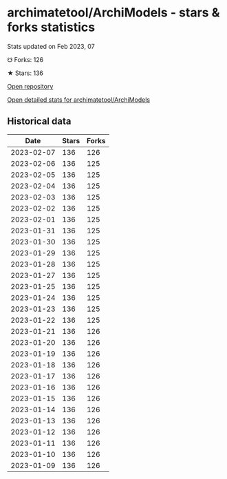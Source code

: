# archimatetool/ArchiModels - stars & forks statistics

Stats updated on Feb 2023, 07

☋ Forks: 126

★ Stars: 136

[Open repository](https://github.com/archimatetool/ArchiModels)

[Open detailed stats for archimatetool/ArchiModels](https://reviewgithub.com/rep/archimatetool/ArchiModels)

## Historical data
| Date | Stars | Forks |
|------|-------|-------|
| 2023-02-07 | 136 | 126 | 
| 2023-02-06 | 136 | 125 | 
| 2023-02-05 | 136 | 125 | 
| 2023-02-04 | 136 | 125 | 
| 2023-02-03 | 136 | 125 | 
| 2023-02-02 | 136 | 125 | 
| 2023-02-01 | 136 | 125 | 
| 2023-01-31 | 136 | 125 | 
| 2023-01-30 | 136 | 125 | 
| 2023-01-29 | 136 | 125 | 
| 2023-01-28 | 136 | 125 | 
| 2023-01-27 | 136 | 125 | 
| 2023-01-25 | 136 | 125 | 
| 2023-01-24 | 136 | 125 | 
| 2023-01-23 | 136 | 125 | 
| 2023-01-22 | 136 | 125 | 
| 2023-01-21 | 136 | 126 | 
| 2023-01-20 | 136 | 126 | 
| 2023-01-19 | 136 | 126 | 
| 2023-01-18 | 136 | 126 | 
| 2023-01-17 | 136 | 126 | 
| 2023-01-16 | 136 | 126 | 
| 2023-01-15 | 136 | 126 | 
| 2023-01-14 | 136 | 126 | 
| 2023-01-13 | 136 | 126 | 
| 2023-01-12 | 136 | 126 | 
| 2023-01-11 | 136 | 126 | 
| 2023-01-10 | 136 | 126 | 
| 2023-01-09 | 136 | 126 | 

